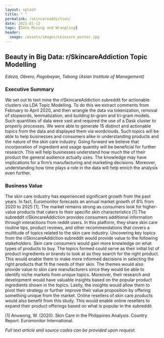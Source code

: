 ```yaml
---
layout: splash
title: " " 
permalink: /skincareaddiction/
date: 2021-01-12
tags: [Data Mining and Wrangling]
header:
  image: /assets/images/skincare_poster.jpg
---
```


## Beauty in Big Data: r/SkincareAddiction Topic Modelling
*Edeza, Obrero, Pagobayan, Tabong (Asian Institute of Management)*

### Executive Summary

We set out to text mine the r/SkincareAddiction subreddit for actionable clusters via LDA Topic Modelling. To do this we extract comments from February to April 2020, and then wrangle the data via tokenization, removal of stopwords, lemmatization, and building bi-gram and tri-gram models. Such quantities of data were vast and required the use of a Dask cluster to properly processes. We were able to generate 15 distinct and actionable topics from the data and displayed them via wordclouds. Such topics will be able to help businesses and consumers alike in understanding products and the nature of the skin care industry. Going forward we believe that incorporation of ingredient and usage quantity will be beneficial for further research. This will help businesses understand how much the of their product the general audience actually uses. The knowledge may have implications for a firm’s manufacturing and marketing decisions. Moreover, understanding how time plays a role in the data will help enrich the analysis even further.

### Business Value

The skin care industry has experienced significant growth from the past years. In fact, Euromonitor forecasts an annual market growth of 8% from 2020 to 2025 [1]. The market remains strong as consumers look for higher-value products that caters to their specific skin characteristics [1].The subreddit r/SkincareAddiction provides consumers additional information through interactions from reddit users. In this platform, they share skin care routine tips, product reviews, and other recommendations that covers a multitude of topics related to the skin care industry. Uncovering key topics from the r/SkincareAddiction subreddit would provide value to the following stakeholders.
Skin care consumers would gain more knowledge on what types of products to buy. The topics formed could serve as their initial list of product ingredients or brands to look at as they search for the right product. This would enable them to make more informed decisions in selecting the right products that fit the needs of their skin.
The themes would also provide value to skin care manufacturers since they would be able to identify niche markets from unique topics. Moreover, their research and development would have valuable insights based on the popular product ingredients shown in the topics. Lastly, the insights would allow them to pivot their strategy or further improve their value proposition by offering something unique from the market.
Online resellers of skin care products would also benefit from this study. This would enable online resellers to expand their product offerings based on what is popular in the subreddit.

[1] Anuwong, W. (2020). Skin Care in the Philippines Analysis. Country Report. Euromonitor International.

*Full text article and source codes can be provided upon request.*